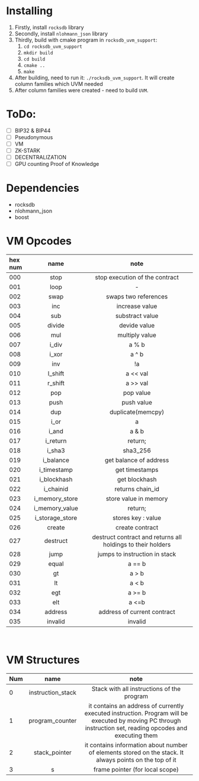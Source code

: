# Installing
1. Firstly, install `rocksdb` library
2. Secondly, install `nlohmann_json` library
3. Thirdly, build with cmake program in `rocksdb_uvm_support`:
	1. `cd rocksdb_uvm_support`
	2. `mkdir build`
	3. `cd build`
	4. `cmake ..`
	5. `make`
4. After building, need to run it:  `./rocksdb_uvm_support`. It will create column families which UVM needed
5. After column families were created - need to build `UVM`. 

# ToDo:
- [ ] BIP32 & BIP44
- [ ] Pseudonymous
- [ ] VM
- [ ] ZK-STARK
- [ ] DECENTRALIZATION
- [ ] GPU counting Proof of Knowledge

# Dependencies
- rocksdb
- nlohmann_json
- boost

# VM Opcodes

|hex num|name   		|note   													|
|	:---|	:---:		|				:---:										|
|000	|stop   		|stop execution of the contract 							|
|001	|loop   		|-   														|
|002	|swap   		|swaps two references   									|
|003	|inc 			|increase value 											|
|004	|sub 			|substract value 											|
|005	|divide 		|devide value 												|
|006	|mul 			|multiply value 											|
|007	|i_div 			|a % b														|
|008	|i_xor 			|a ^ b														|
|009	|inv 			|!a															|
|010	|l_shift		|a << val													|
|011	|r_shift		|a >> val													|
|012	|pop 			|pop value													|
|013	|push 			|push value													|
|014	|dup 			|duplicate(memcpy)											|
|015	|i_or 			|a |
|016	|i_and 			|a & b			 											|
|017	|i_return		|return;													|
|018	|i_sha3 		|sha3_256		 											|
|019	|i_balance 		|get balance of address										|
|020	|i_timestamp	|get timestamps												|
|021	|i_blockhash	|get blockhash												|
|022	|i_chainid 		|returns chain_id											|
|023	|i_memory_store	|store value in memory		 								|
|024	|i_memory_value|return;													|
|025	|i_storage_store|stores key : value		 									|
|026	|create 		|create contract 											|
|027	|destruct 		|destruct contract and returns all holdings to their holders|
|028	|jump 			|jumps to instruction <num> in stack						|
|029	|equal |a  == b	|
|030	|gt |a > b	|
|031	|lt |a < b	|
|032	|egt |a >= b	|
|033	|elt |a <=b	|
|034	|address |address of current contract	|
|035	|invalid |invalid	|


​	
# VM Structures
|Num   |name   		|note   												     |
|	:---		|	:---:		 |				:---:											|
|0			   	 |instruction_stack   		|Stack with all instructions of the program 				  |
|1	|program_counter |it contains an address of currently executed instruction. Program will be executed by moving PC through instruction set, reading opcodes and executing them |
|2	|stack_pointer |it contains information about number of elements stored on the stack. It always points on the top of it |
|3	|s |frame pointer (for local scope) |

